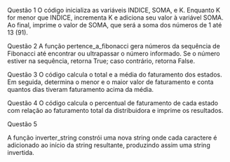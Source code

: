 Questão 1
O código inicializa as variáveis INDICE, SOMA, e K. Enquanto K for menor que INDICE, incrementa K e adiciona seu valor à variável SOMA.
Ao final, imprime o valor de SOMA, que será a soma dos números de 1 até 13 (91).

Questão 2
A função pertence_a_fibonacci gera números da sequência de Fibonacci até encontrar ou ultrapassar o número informado. 
Se o número estiver na sequência, retorna True; caso contrário, retorna False.

Questão 3
O código calcula o total e a média do faturamento dos estados. Em seguida, determina o menor e o maior valor de faturamento e conta quantos dias tiveram faturamento acima da média.

Questão 4
O código calcula o percentual de faturamento de cada estado com relação ao faturamento total da distribuidora e imprime os resultados.

Questão 5

A função inverter_string constrói uma nova string onde cada caractere é adicionado ao início da string resultante, produzindo assim uma string invertida.
